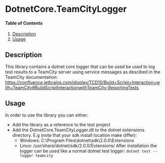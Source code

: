 # DotnetCore.TeamCityLogger

#### Table of Contents

1. [Description](#description)
2. [Usage](#usage)

## Description
This library contains a dotnet core logger that can be used be used to log test results to a TeamCity server using service messages as descibed in the TeamCity documentation: https://confluence.jetbrains.com/display/TCD10/Build+Script+Interaction+with+TeamCity#BuildScriptInteractionwithTeamCity-ReportingTests

## Usage
In order to use the library you can either:
* Add the library as a reference to the test project
* Add the DotnetCore.TeamCityLogger.dll to the dotnet extensions directory. E.g (note that your sdk install location make differ):
    * Windows: C:\Program Files\dotnet\sdk\2.0.0\Extensions
    * Linux: /usr/share/dotnet/sdk/2.0.0/Extensions/
After installation the logger can be used like a normal dotnet test logger: `dotnet test --logger teamcity`